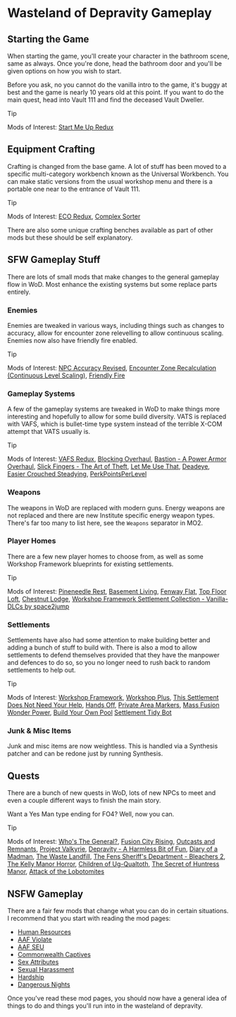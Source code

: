# Wasteland of Depravity Gameplay

## Starting the Game
When starting the game, you'll create your character in the bathroom scene, same as always. Once you're done, head the bathroom door and you'll be given options on how you wish to start. 

Before you ask, no you cannot do the vanilla intro to the game, it's buggy at best and the game is nearly 10 years old at this point. If you want to do the main quest, head into Vault 111 and find the deceased Vault Dweller.

> [!TIP]
> Mods of Interest: 
> [Start Me Up Redux](https://www.nexusmods.com/fallout4/mods/56984)

## Equipment Crafting
Crafting is changed from the base game. A lot of stuff has been moved to a specific multi-category workbench known as the Universal Workbench. You can make static versions from the usual workshop menu and there is a portable one near to the entrance of Vault 111.

> [!TIP]
> Mods of Interest: 
> [ECO Redux](https://www.nexusmods.com/fallout4/mods/67679), 
> [Complex Sorter](https://www.nexusmods.com/fallout4/mods/48826)

There are also some unique crafting benches available as part of other mods but these should be self explanatory.

## SFW Gameplay Stuff
There are lots of small mods that make changes to the general gameplay flow in WoD. Most enhance the existing systems but some replace parts entirely.

### Enemies
Enemies are tweaked in various ways, including things such as changes to accuracy, allow for encounter zone relevelling to allow continuous scaling. Enemies now also have friendly fire enabled.

> [!TIP]
> Mods of Interest: 
> [NPC Accuracy Revised](https://www.nexusmods.com/fallout4/mods/58451), 
> [Encounter Zone Recalculation (Continuous Level Scaling)](https://www.nexusmods.com/fallout4/mods/45674), 
> [Friendly Fire](https://www.nexusmods.com/fallout4/mods/74000)

### Gameplay Systems
A few of the gameplay systems are tweaked in WoD to make things more interesting and hopefully to allow for some build diversity. VATS is replaced with VAFS, which is bullet-time type system instead of the terrible X-COM attempt that VATS usually is.

> [!TIP]
> Mods of Interest: 
> [VAFS Redux](https://www.nexusmods.com/fallout4/mods/36519),
> [Blocking Overhaul](https://www.nexusmods.com/fallout4/mods/73333),
> [Bastion - A Power Armor Overhaul](https://www.nexusmods.com/fallout4/mods/75184),
> [Slick Fingers - The Art of Theft](https://www.nexusmods.com/fallout4/mods/74305),
> [Let Me Use That](https://www.nexusmods.com/fallout4/mods/74440),
> [Deadeye](https://www.nexusmods.com/fallout4/mods/75439),
> [Easier Crouched Steadying](https://www.nexusmods.com/fallout4/mods/74441),
> [PerkPointsPerLevel](https://www.nexusmods.com/fallout4/mods/3938)

### Weapons
The weapons in WoD are replaced with modern guns. Energy weapons are not replaced and there are new Institute specific energy weapon types. There's far too many to list here, see the `Weapons` separator in MO2.

### Player Homes
There are a few new player homes to choose from, as well as some Workshop Framework blueprints for existing settlements.

> [!TIP]
> Mods of Interest: 
> [Pineneedle Rest](https://www.nexusmods.com/fallout4/mods/60181),
> [Basement Living](https://www.nexusmods.com/fallout4/mods/10967),
> [Fenway Flat](https://www.nexusmods.com/fallout4/mods/58747),
> [Top Floor Loft](https://www.nexusmods.com/fallout4/mods/67032),
> [Chestnut Lodge](https://www.nexusmods.com/fallout4/mods/25033),
> [Workshop Framework Settlement Collection - Vanilla-DLCs by space2jump](https://www.nexusmods.com/fallout4/mods/66509)

### Settlements
Settlements have also had some attention to make building better and adding a bunch of stuff to build with. There is also a mod to allow settlements to defend themselves provided that they have the manpower and defences to do so, so you no longer need to rush back to random settlements to help out.

> [!TIP]
> Mods of Interest: 
> [Workshop Framework](https://www.nexusmods.com/fallout4/mods/35004),
> [Workshop Plus](https://www.nexusmods.com/fallout4/mods/35005),
> [This Settlement Does Not Need Your Help](https://www.nexusmods.com/fallout4/mods/63998),
> [Hands Off](https://www.nexusmods.com/fallout4/mods/26171),
> [Private Area Markers](https://www.nexusmods.com/fallout4/mods/26377),
> [Mass Fusion Wonder Power](https://www.nexusmods.com/fallout4/mods/37486),
> [Build Your Own Pool](https://www.nexusmods.com/fallout4/mods/13316)
> [Settlement Tidy Bot](https://www.nexusmods.com/fallout4/mods/33217)

### Junk & Misc Items
Junk and misc items are now weightless. This is handled via a Synthesis patcher and can be redone just by running Synthesis.

## Quests
There are a bunch of new quests in WoD, lots of new NPCs to meet and even a couple different ways to finish the main story.

Want a Yes Man type ending for FO4? Well, now you can.

> [!TIP]
> Mods of Interest: 
> [Who's The General?](https://www.nexusmods.com/fallout4/mods/59019),
> [Fusion City Rising](https://www.nexusmods.com/fallout4/mods/16423),
> [Outcasts and Remnants](https://www.nexusmods.com/fallout4/mods/21469),
> [Project Valkyrie](https://www.nexusmods.com/fallout4/mods/28085),
> [Depravity - A Harmless Bit of Fun](https://www.nexusmods.com/fallout4/mods/35513),
> [Diary of a Madman](https://www.nexusmods.com/fallout4/mods/45546),
> [The Waste Landfill](https://www.nexusmods.com/fallout4/mods/35344),
> [The Fens Sheriff's Department - Bleachers 2](https://www.nexusmods.com/fallout4/mods/68276),
> [The Kelly Manor Horror](https://www.nexusmods.com/fallout4/mods/27657),
> [Children of Ug-Qualtoth](https://www.nexusmods.com/fallout4/mods/43527),
> [The Secret of Huntress Manor](https://www.nexusmods.com/fallout4/mods/27311),
> [Attack of the Lobotomites](https://www.nexusmods.com/fallout4/mods/51787)

## NSFW Gameplay
There are a fair few mods that change what you can do in certain situations. I recommend that you start with reading the mod pages:

* [Human Resources](https://www.loverslab.com/topic/156546-human-resources/)
* [AAF Violate](https://www.loverslab.com/files/file/6657-aaf-violate/)
* [AAF SEU](https://www.loverslab.com/files/file/7281-aaf-sex-em-up/)
* [Commonwealth Captives](https://www.loverslab.com/files/file/14493-commonwealth-captives/)
* [Sex Attributes](https://www.loverslab.com/files/file/5436-aaf-sex-attributes-framework-4172023/)
* [Sexual Harassment](https://www.loverslab.com/files/file/5487-aaf-sexual-harassment-6242023/)
* [Hardship](https://www.loverslab.com/files/file/10387-aaf-hardship-beggar-whore/)
* [Dangerous Nights](https://www.loverslab.com/files/file/12719-aaf-dangerous-nights/)

Once you've read these mod pages, you should now have a general idea of things to do and things you'll run into in the wasteland of depravity.